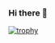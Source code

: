 ### Hi there 👋
[![trophy](https://github-profile-trophy.vercel.app/?username=hertheim&theme=monokai&margin-w=15)](https://github.com/ryo-ma/github-profile-trophy)

<!--
**hertheim/hertheim** is a ✨ _special_ ✨ repository because its `README.md` (this file) appears on your GitHub profile.

Here are some ideas to get you started:

- 🔭 I’m currently working on ...
- 🌱 I’m currently learning ...
- 👯 I’m looking to collaborate on ...
- 🤔 I’m looking for help with ...
- 💬 Ask me about ...
- 📫 How to reach me: ...
- 😄 Pronouns: ...
- ⚡ Fun fact: ...
-->
